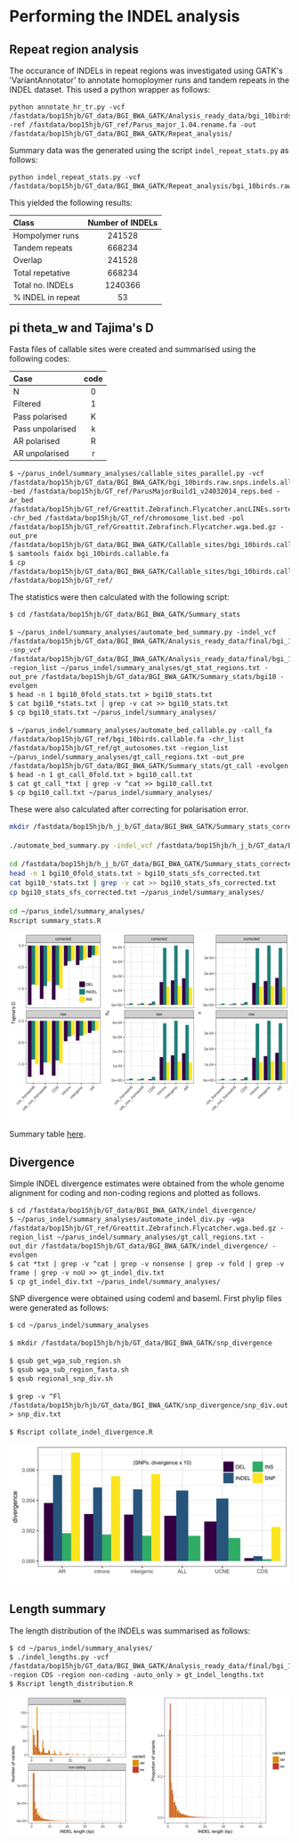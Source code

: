 # Performing the INDEL analysis

## Repeat region analysis

The occurance of INDELs in repeat regions was investigated using GATK's 'VariantAnnotator' to annotate homoploymer runs and tandem repeats in the INDEL dataset. This used a python wrapper as follows:

```
python annotate_hr_tr.py -vcf /fastdata/bop15hjb/GT_data/BGI_BWA_GATK/Analysis_ready_data/bgi_10birds.raw.snps.indels.all_sites.rawindels.recalibrated.filtered_t99.0.pass.maxlength50.biallelic.coveragefiltered.pass.repeatfilter.pass.vcf -ref /fastdata/bop15hjb/GT_ref/Parus_major_1.04.rename.fa -out /fastdata/bop15hjb/GT_data/BGI_BWA_GATK/Repeat_analysis/
```
Summary data was the generated using the script ```indel_repeat_stats.py``` as follows:

```
python indel_repeat_stats.py -vcf /fastdata/bop15hjb/GT_data/BGI_BWA_GATK/Repeat_analysis/bgi_10birds.raw.snps.indels.all_sites.rawindels.recalibrated.filtered_t99.0.pass.maxlength50.biallelic.coveragefiltered.pass.repeatfilter.pass.hr.tr.vcf
```

This yielded the following results:

|Class	          |Number of INDELs|
|:----------------|:--------------:|
|Hompolymer runs	|241528          |
|Tandem repeats	  |668234          |
|Overlap	        |241528          |
|Total repetative	|668234          |
|Total no. INDELs	|1240366         | 
|% INDEL in repeat|53              |


## pi theta_w and Tajima's D

Fasta files of callable sites were created and summarised using the following codes:

| Case            | code  |
|:----------------|:-----:|
| N               | 0     |
| Filtered        | 1     |
| Pass polarised  | K     |
| Pass unpolarised| k     |
| AR polarised    | R     |
| AR unpolarised  | r     |

```
$ ~/parus_indel/summary_analyses/callable_sites_parallel.py -vcf /fastdata/bop15hjb/GT_data/BGI_BWA_GATK/bgi_10birds.raw.snps.indels.all_sites.vcf.bgz -bed /fastdata/bop15hjb/GT_ref/ParusMajorBuild1_v24032014_reps.bed -ar_bed /fastdata/bop15hjb/GT_ref/Greattit.Zebrafinch.Flycatcher.ancLINEs.sorted.bed.gz -chr_bed /fastdata/bop15hjb/GT_ref/chromosome_list.bed -pol /fastdata/bop15hjb/GT_ref/Greattit.Zebrafinch.Flycatcher.wga.bed.gz -out_pre /fastdata/bop15hjb/GT_data/BGI_BWA_GATK/Callable_sites/bgi_10birds.callable
$ samtools faidx bgi_10birds.callable.fa
$ cp /fastdata/bop15hjb/GT_data/BGI_BWA_GATK/Callable_sites/bgi_10birds.callable.fa* /fastdata/bop15hjb/GT_ref/
```

The statistics were then calculated with the following script:

```
$ cd /fastdata/bop15hjb/GT_data/BGI_BWA_GATK/Summary_stats

$ ~/parus_indel/summary_analyses/automate_bed_summary.py -indel_vcf /fastdata/bop15hjb/GT_data/BGI_BWA_GATK/Analysis_ready_data/final/bgi_10birds.filtered_indels.pol.anno.recomb.line.vcf.gz -snp_vcf /fastdata/bop15hjb/GT_data/BGI_BWA_GATK/Analysis_ready_data/final/bgi_10birds.filtered_snps.pol.anno.degen.line.vcf.gz -region_list ~/parus_indel/summary_analyses/gt_stat_regions.txt -out_pre /fastdata/bop15hjb/GT_data/BGI_BWA_GATK/Summary_stats/bgi10 -evolgen
$ head -n 1 bgi10_0fold_stats.txt > bgi10_stats.txt
$ cat bgi10_*stats.txt | grep -v cat >> bgi10_stats.txt
$ cp bgi10_stats.txt ~/parus_indel/summary_analyses/

$ ~/parus_indel/summary_analyses/automate_bed_callable.py -call_fa /fastdata/bop15hjb/GT_ref/bgi_10birds.callable.fa -chr_list /fastdata/bop15hjb/GT_ref/gt_autosomes.txt -region_list ~/parus_indel/summary_analyses/gt_call_regions.txt -out_pre /fastdata/bop15hjb/GT_data/BGI_BWA_GATK/Summary_stats/gt_call -evolgen
$ head -n 1 gt_call_0fold.txt > bgi10_call.txt
$ cat gt_call_*txt | grep -v ^cat >> bgi10_call.txt 
$ cp bgi10_call.txt ~/parus_indel/summary_analyses/
```

These were also calculated after correcting for polarisation error.

```bash
mkdir /fastdata/bop15hjb/h_j_b/GT_data/BGI_BWA_GATK/Summary_stats_corrected_sfs

./automate_bed_summary.py -indel_vcf /fastdata/bop15hjb/h_j_b/GT_data/BGI_BWA_GATK/Analysis_ready_data/final/bgi_10birds.filtered_indels.pol.anno.recomb.line.vcf.gz -snp_vcf /fastdata/bop15hjb/h_j_b/GT_data/BGI_BWA_GATK/Analysis_ready_data/final/bgi_10birds.filtered_snps.pol.anno.degen.line.vcf.gz -region_list gt_stat_regions_correctedsfs.txt -out_pre /fastdata/bop15hjb/h_j_b/GT_data/BGI_BWA_GATK/Summary_stats_corrected_sfs/bgi10 -correct_sfs -evolgen

cd /fastdata/bop15hjb/h_j_b/GT_data/BGI_BWA_GATK/Summary_stats_corrected_sfs
head -n 1 bgi10_0fold_stats.txt > bgi10_stats_sfs_corrected.txt
cat bgi10_*stats.txt | grep -v cat >> bgi10_stats_sfs_corrected.txt
cp bgi10_stats_sfs_corrected.txt ~/parus_indel/summary_analyses/

cd ~/parus_indel/summary_analyses/
Rscript summary_stats.R 
```

![stats_plot](gt_summary_stats.png)

Summary table [here](bgi10_summary_stats.csv).

## Divergence

Simple INDEL divergence estimates were obtained from the whole genome alignment for coding and non-coding regions and plotted as follows.

```
$ cd /fastdata/bop15hjb/GT_data/BGI_BWA_GATK/indel_divergence/
$ ~/parus_indel/summary_analyses/automate_indel_div.py -wga /fastdata/bop15hjb/GT_ref/Greattit.Zebrafinch.Flycatcher.wga.bed.gz -region_list ~/parus_indel/summary_analyses/gt_call_regions.txt -out_dir /fastdata/bop15hjb/GT_data/BGI_BWA_GATK/indel_divergence/ -evolgen
$ cat *txt | grep -v ^cat | grep -v nonsense | grep -v fold | grep -v frame | grep -v noU >> gt_indel_div.txt 
$ cp gt_indel_div.txt ~/parus_indel/summary_analyses/
```

SNP divergence were obtained using codeml and baseml. First phylip files were generated as follows:

```
$ cd ~/parus_indel/summary_analyses

$ mkdir /fastdata/bop15hjb/hjb/GT_data/BGI_BWA_GATK/snp_divergence

$ qsub get_wga_sub_region.sh
$ qsub wga_sub_region_fasta.sh 
$ qsub regional_snp_div.sh

$ grep -v ^Fl /fastdata/bop15hjb/hjb/GT_data/BGI_BWA_GATK/snp_divergence/snp_div.out > snp_div.txt

$ Rscript collate_indel_divergence.R 
```

![div](indel_divergence.png)

## Length summary

The length distribution of the INDELs was summarised as follows:

```
$ cd ~/parus_indel/summary_analyses/
$ ./indel_lengths.py -vcf /fastdata/bop15hjb/GT_data/BGI_BWA_GATK/Analysis_ready_data/final/bgi_10birds.filtered_indels.pol.anno.recomb.line.vcf.gz -region CDS -region non-coding -auto_only > gt_indel_lengths.txt
$ Rscript length_distribution.R
```

![length_plots](gt_lengths.png)
